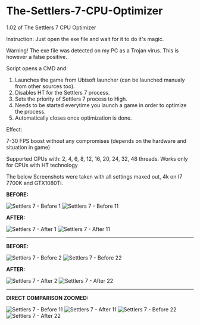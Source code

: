 # The-Settlers-7-CPU-Optimizer
1.02 of The Settlers 7 CPU Optimizer

Instruction:
Just open the exe file and wait for it to do it's magic.

Warning!
The exe file was detected on my PC as a Trojan virus. This is however a false positive.

Script opens a CMD and:

1. Launches the game from Ubisoft launcher (can be launched manualy from other sources too).
2. Disables HT for the Settlers 7 process.
3. Sets the priority of Settlers 7 process to High.
4. Needs to be started everytime you launch a game in order to optimize the process.
5. Automatically closes once optimization is done.


Effect:

7-30 FPS boost without any compromises (depends on the hardware and situation in game)

Supported CPUs with: 2, 4, 6, 8, 12, 16, 20, 24, 32, 48 threads. Works only for CPUs with HT technology



The below Screenshots were taken with all settings maxed out, 4k on I7 7700K and GTX1080Ti.

**BEFORE:**

![Settlers 7 - Before 1](https://user-images.githubusercontent.com/84144527/118640305-1c914200-b7d9-11eb-96d2-eb66fd4524eb.jpg)
![Settlers 7 - Before 11](https://user-images.githubusercontent.com/84144527/118640312-1e5b0580-b7d9-11eb-9e7e-7b66f50a38c8.png)

**AFTER:**

![Settlers 7 - After 1](https://user-images.githubusercontent.com/84144527/118640280-1602ca80-b7d9-11eb-9b5d-b55cdfe00e81.jpg)
![Settlers 7 - After 11](https://user-images.githubusercontent.com/84144527/118640303-1bf8ab80-b7d9-11eb-9c4e-e62fdfeb7d6a.png)

*******************************

**BEFORE:**

![Settlers 7 - Before 2](https://user-images.githubusercontent.com/84144527/118640309-1dc26f00-b7d9-11eb-9c3b-62edac0f2e38.jpg)
![Settlers 7 - Before 22](https://user-images.githubusercontent.com/84144527/118640314-1e5b0580-b7d9-11eb-8d18-912cf291ff8d.png)


**AFTER:**

![Settlers 7 - After 2](https://user-images.githubusercontent.com/84144527/118640293-1a2ee800-b7d9-11eb-8eac-68f280f677ba.jpg)
![Settlers 7 - After 22](https://user-images.githubusercontent.com/84144527/118640304-1c914200-b7d9-11eb-868b-bc11e3bf07b1.png)


*******************************

**DIRECT COMPARISON ZOOMED:**

![Settlers 7 - Before 11](https://user-images.githubusercontent.com/84144527/118640312-1e5b0580-b7d9-11eb-9e7e-7b66f50a38c8.png)
![Settlers 7 - After 11](https://user-images.githubusercontent.com/84144527/118640303-1bf8ab80-b7d9-11eb-9c4e-e62fdfeb7d6a.png)
![Settlers 7 - Before 22](https://user-images.githubusercontent.com/84144527/118640314-1e5b0580-b7d9-11eb-8d18-912cf291ff8d.png)
![Settlers 7 - After 22](https://user-images.githubusercontent.com/84144527/118640304-1c914200-b7d9-11eb-868b-bc11e3bf07b1.png)

